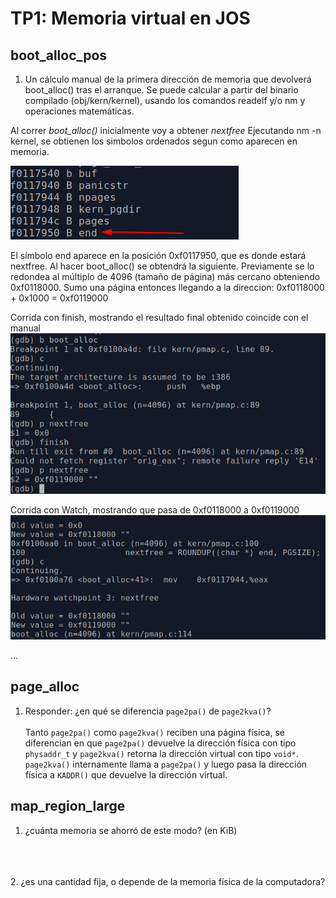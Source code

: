 TP1: Memoria virtual en JOS
===========================

boot_alloc_pos
--------------
1. Un cálculo manual de la primera dirección de memoria que devolverá boot_alloc() tras el arranque. Se puede calcular a partir del binario compilado (obj/kern/kernel), usando los comandos readelf y/o nm y operaciones matemáticas.

Al correr *boot_alloc()* inicialmente voy a obtener *nextfree*
Ejecutando nm -n kernel, se obtienen los simbolos ordenados segun como aparecen en memoria.

![](./kern_end.png)

El símbolo end aparece en la posición 0xf0117950, que es donde estará nextfree.
Al hacer boot_alloc() se obtendrá la siguiente. Previamente se lo redondea al múltiplo de 4096 (tamaño de página) más cercano obteniendo 0xf0118000. Sumo una página entonces llegando a la direccion: 0xf0118000 + 0x1000 = 0xf0119000

Corrida con finish, mostrando el resultado final obtenido coincide con el manual
![](./nextfree_boot.png)

Corrida con Watch, mostrando que pasa de 0xf0118000 a 0xf0119000
![](./nextfree_watch.png)


...


page_alloc
----------

1. Responder: ¿en qué se diferencia `page2pa()` de `page2kva()`? </br> </br>
Tanto `page2pa()` como `page2kva()` reciben una página física, se diferencian en que `page2pa()` devuelve la dirección física con tipo `physaddr_t` y `page2kva()` retorna la dirección virtual con tipo `void*`. `page2kva()` internamente llama a `page2pa()` y luego pasa la dirección física a `KADDR()` que devuelve la dirección virtual.


map_region_large
----------------

1. ¿cuánta memoria se ahorró de este modo? (en KiB)  </br> </br>

 </br> </br>
2. ¿es una cantidad fija, o depende de la memoria física de la computadora? </br> </br>

 


